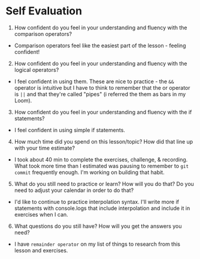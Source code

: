 # Self Evaluation

1. How confident do you feel in your understanding and fluency with the comparison operators?
- Comparison operators feel like the easiest part of the lesson - feeling confident!
2. How confident do you feel in your understanding and fluency with the logical operators?
- I feel confident in using them. These are nice to practice - the `&&` operator is intuitive but I have to think to remember that the or operator is `||` and that they're called "pipes" (i referred the them as bars in my Loom).
3. How confident do you feel in your understanding and fluency with the if statements?
- I feel confident in using simple if statements. 
4. How much time did you spend on this lesson/topic? How did that line up with your time estimate?
- I took about 40 min to complete the exercises, challenge, & recording. What took more time than I estimated was pausing to remember to `git commit` frequently enough. I'm working on building that habit.
5. What do you still need to practice or learn? How will you do that? Do you need to adjust your calendar in order to do that?
- I'd like to continue to practice interpolation syntax. I'll write more if statements with console.logs that include interpolation and include it in exercises when I can.
6. What questions do you still have? How will you get the answers you need?
- I have `remainder operator` on my list of things to research from this lesson and exercises.
